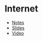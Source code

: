 # Internet

* [Notes](notes)
* [Slides](http://cdn.cs50.net/cscie1a/2017/fall/lectures/internet/internet.pdf)
* [Video](https://video.cs50.net/cscie1a/2017/fall/lectures/internet)
